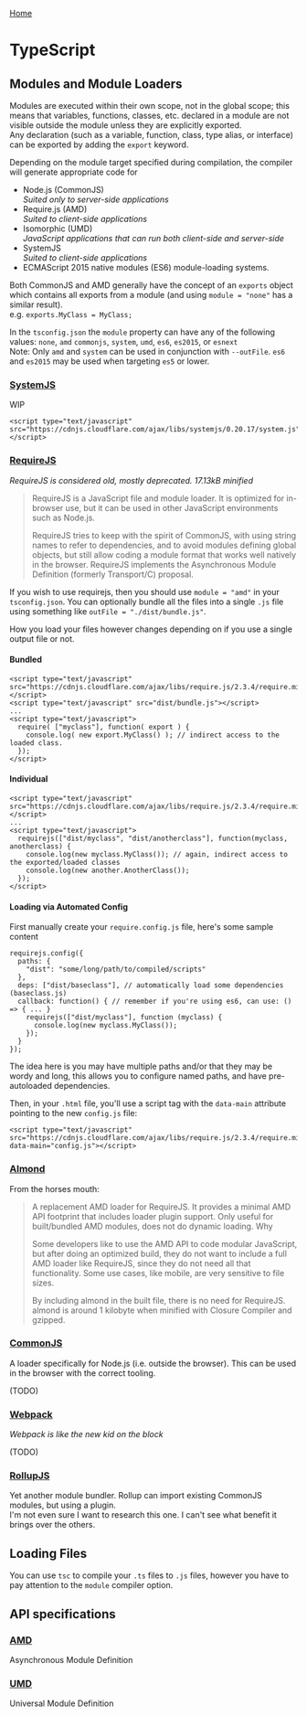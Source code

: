 [Home](README.md)

# TypeScript

## Modules and Module Loaders
Modules are executed within their own scope, not in the global scope; this means that variables, functions, classes, etc. declared in a module are not visible outside the module unless they are explicitly exported.  
Any declaration (such as a variable, function, class, type alias, or interface) can be exported by adding the `export` keyword.

Depending on the module target specified during compilation, the compiler will generate appropriate code for
* Node.js (CommonJS)  
_Suited only to server-side applications_
* Require.js (AMD)  
_Suited to client-side applications_
* Isomorphic (UMD)  
_JavaScript applications that can run both client-side and server-side_
* SystemJS  
_Suited to client-side applications_
* ECMAScript 2015 native modules (ES6) module-loading systems.

Both CommonJS and AMD generally have the concept of an `exports` object which contains all exports from a module (and using `module = "none"` has a similar result).  
e.g. `exports.MyClass = MyClass;`

In the `tsconfig.json` the `module` property can have any of the following values: `none`, `amd` `commonjs`, `system`, `umd`, `es6`, `es2015`, or `esnext`  
Note: Only `amd` and `system` can be used in conjunction with `--outFile`. `es6` and `es2015` may be used when targeting `es5` or lower.

### [SystemJS](https://github.com/systemjs/systemjs)

WIP

```
<script type="text/javascript" src="https://cdnjs.cloudflare.com/ajax/libs/systemjs/0.20.17/system.js"></script>
```

### [RequireJS](http://requirejs.org/)
_RequireJS is considered old, mostly deprecated. 17.13kB minified_

> RequireJS is a JavaScript file and module loader. It is optimized for in-browser use, but it can be used in other JavaScript environments such as Node.js.  
>
> RequireJS tries to keep with the spirit of CommonJS, with using string names to refer to dependencies, and to avoid modules defining global objects, but still allow coding a module format that works well natively in the browser. RequireJS implements the Asynchronous Module Definition (formerly Transport/C) proposal.

If you wish to use requirejs, then you should use `module = "amd"` in your `tsconfig.json`. You can optionally bundle all the files into a single `.js` file using something like `outFile = "./dist/bundle.js"`.

How you load your files however changes depending on if you use a single output file or not.

#### Bundled
```
<script type="text/javascript" src="https://cdnjs.cloudflare.com/ajax/libs/require.js/2.3.4/require.min.js"></script>
<script type="text/javascript" src="dist/bundle.js"></script>
...
<script type="text/javascript">
  require( ["myclass"], function( export ) {
    console.log( new export.MyClass() ); // indirect access to the loaded class.
  });
</script>
```

#### Individual
```
<script type="text/javascript" src="https://cdnjs.cloudflare.com/ajax/libs/require.js/2.3.4/require.min.js"></script>
...
<script type="text/javascript">
  requirejs(["dist/myclass", "dist/anotherclass"], function(myclass, anotherclass) {
    console.log(new myclass.MyClass()); // again, indirect access to the exported/loaded classes
    console.log(new another.AnotherClass());
  });
</script>
```

#### Loading via Automated Config
First manually create your `require.config.js` file, here's some sample content
```
requirejs.config({
  paths: {
    "dist": "some/long/path/to/compiled/scripts"
  },
  deps: ["dist/baseclass"], // automatically load some dependencies (baseclass.js)
  callback: function() { // remember if you're using es6, can use: () => { ... }
    requirejs(["dist/myclass"], function (myclass) {
      console.log(new myclass.MyClass());
    });
  }
});
```
The idea here is you may have multiple paths and/or that they may be wordy and long, this allows you to configure named paths, and have pre-autoloaded dependencies.

Then, in your `.html` file, you'll use a script tag with the `data-main` attribute pointing to the new `config.js` file:
```
<script type="text/javascript" src="https://cdnjs.cloudflare.com/ajax/libs/require.js/2.3.4/require.min.js" data-main="config.js"></script>
```

### [Almond](https://github.com/requirejs/almond)
From the horses mouth:
> A replacement AMD loader for RequireJS. It provides a minimal AMD API footprint that includes loader plugin support. Only useful for built/bundled AMD modules, does not do dynamic loading.
Why
>
> Some developers like to use the AMD API to code modular JavaScript, but after doing an optimized build, they do not want to include a full AMD loader like RequireJS, since they do not need all that functionality. Some use cases, like mobile, are very sensitive to file sizes.
>
>By including almond in the built file, there is no need for RequireJS. almond is around 1 kilobyte when minified with Closure Compiler and gzipped.

### [CommonJS](http://www.commonjs.org/)
A loader specifically for Node.js (i.e. outside the browser). This can be used in the browser with the correct tooling.

(TODO)

### [Webpack](https://webpack.js.org/)
_Webpack is like the new kid on the block_

(TODO)

### [RollupJS](https://rollupjs.org/)
Yet another module bundler. Rollup can import existing CommonJS modules, but using a plugin.  
I'm not even sure I want to research this one. I can't see what benefit it brings over the others.


## Loading Files
You can use `tsc` to compile your `.ts` files to `.js` files, however you have to pay attention to the `module` compiler option.


## API specifications

### [AMD](https://github.com/amdjs/amdjs-api)
Asynchronous Module Definition

### [UMD](https://github.com/umdjs/umd)
Universal Module Definition

